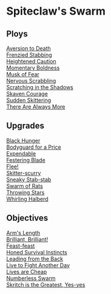 
# Spiteclaw's Swarm

## Ploys
[Aversion to Death](/cards/aversion-to-death.md)<br />[Frenzied Stabbing](/cards/frenzied-stabbing.md)<br />[Heightened Caution](/cards/heightened-caution.md)<br />[Momentary Boldness](/cards/momentary-boldness.md)<br />[Musk of Fear](/cards/musk-of-fear.md)<br />[Nervous Scrabbling](/cards/nervous-scrabbling.md)<br />[Scratching in the Shadows](/cards/scratching-in-the-shadows.md)<br />[Skaven Courage](/cards/skaven-courage.md)<br />[Sudden Skittering](/cards/sudden-skittering.md)<br />[There Are Always More](/cards/there-are-always-more.md)

## Upgrades
[Black Hunger](/cards/black-hunger.md)<br />[Bodyguard for a Price](/cards/bodyguard-for-a-price.md)<br />[Expendable](/cards/expendable.md)<br />[Festering Blade](/cards/festering-blade.md)<br />[Flee!](/cards/flee.md)<br />[Skitter-scurry](/cards/skitter-scurry.md)<br />[Sneaky Stab-stab](/cards/sneaky-stab-stab.md)<br />[Swarm of Rats](/cards/swarm-of-rats.md)<br />[Throwing Stars](/cards/throwing-stars.md)<br />[Whirling Halberd](/cards/whirling-halberd.md)

## Objectives
[Arm's Length](/cards/arms-length.md)<br />[Brilliant, Brilliant!](/cards/brilliant-brilliant!.md)<br />[Feast-feast](/cards/feast-feast.md)<br />[Honed Survival Instincts](/cards/honed-survival-instincts.md)<br />[Leading from the Back](/cards/leading-from-the-back.md)<br />[Live to Fight Another Day](/cards/live-to-fight-another-day.md)<br />[Lives are Cheap](/cards/lives-are-cheap.md)<br />[Numberless Swarm](/cards/numberless-swarm.md)<br />[Skritch is the Greatest, Yes-yes](/cards/skritch-is-the-greatest-yes-yes.md)
